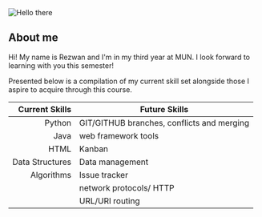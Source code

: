 <picture>
 <source media="(prefers-color-scheme: dark)" srcset="https://media.tenor.com/WuOwfnsLcfYAAAAC/star-wars-obi-wan-kenobi.gif">
 <source media="(prefers-color-scheme: light)" srcset="https://media.tenor.com/WuOwfnsLcfYAAAAC/star-wars-obi-wan-kenobi.gif">
 <img alt="Hello there" src="https://media.tenor.com/WuOwfnsLcfYAAAAC/star-wars-obi-wan-kenobi.gif">
</picture>


## About me

Hi! My name is Rezwan and I'm in my third year at MUN. I look forward to learning with you this semester!

Presented below is a compilation of my current skill set alongside those I aspire to acquire through this course.

| Current Skills | Future Skills |
|---------------:|---------------|
|Python|GIT/GITHUB branches, conflicts and merging|
|Java|web framework tools|
|HTML|Kanban|
|Data Structures|Data management|
|Algorithms|Issue tracker|
||network protocols/ HTTP|
||URL/URI routing|

